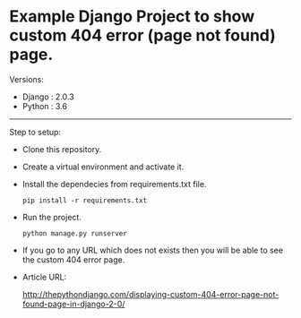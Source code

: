 # Example Django Project to show custom 404 error (page not found) page.


Versions:
- Django : 2.0.3
- Python : 3.6

--------
Step to setup:
- Clone this repository.

- Create a virtual environment and activate it.

- Install the dependecies from requirements.txt file.

  `pip install -r requirements.txt`

- Run the project.

  `python manage.py runserver`


- If you go to any URL which does not exists then you will be able to see the custom 404 error page.

- Article URL:

  http://thepythondjango.com/displaying-custom-404-error-page-not-found-page-in-django-2-0/